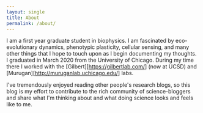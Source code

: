 ```yaml
---
layout: single
title: About
permalink: /about/
---
```


I am a first year graduate student in biophysics. I am fascinated by eco-evolutionary dynamics, phenotypic plasticity, cellular sensing, and many other things that I hope to touch upon as I begin documenting my thoughts. I graduated in March 2020 from the University of Chicago. During my time there I worked with the [Gilbert][https://gilbertlab.com/] (now at UCSD) and [Murugan][http://muruganlab.uchicago.edu/] labs.

I've tremendously enjoyed reading other people's research blogs, so this blog is my effort to contribute to the rich community of science-bloggers and share what I'm thinking about and what doing science looks and feels like to me.